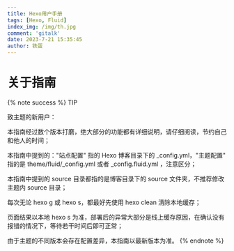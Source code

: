 ```yaml
---
title: Hexo用户手册
tags: [Hexo, Fluid]
index_img: /img/th.jpg
comment: 'gitalk'
date: 2023-7-21 15:35:45
author: 铁蛋
---
```




# 关于指南

{% note success %}
TIP

致主题的新用户：

本指南经过数个版本打磨，绝大部分的功能都有详细说明，请仔细阅读，节约自己和他人的时间；

本指南中提到的："站点配置" 指的 Hexo 博客目录下的 _config.yml，"主题配置" 指的是 theme/fluid/_config.yml 或者 _config.fluid.yml ，注意区分；

本指南中提到的 source 目录都指的是博客目录下的 source 文件夹，不推荐修改主题内 source 目录；

每次无论 hexo g 或 hexo s，都最好先使用 hexo clean 清除本地缓存；

页面结果以本地 hexo s 为准，部署后的异常大部分是线上缓存原因，在确认没有报错的情况下，等待若干时间后即可正常；

由于主题的不同版本会存在配置差异，本指南以最新版本为准。
{% endnote %}


